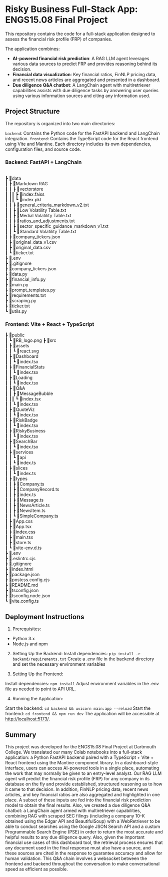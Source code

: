 # Risky Business Full-Stack App: ENGS15.08 Final Project

This repository contains the code for a full-stack application designed to assess the financial risk profile (FRP) of companies. 

The application combines:

- **AI-powered financial risk prediction**: A RAG LLM agent leverages various data sources to predict FRP and provides reasoning behind its decision.
- **Financial data visualization**: Key financial ratios, FinNLP pricing data, and recent news articles are aggregated and presented in a dashboard.
- **Due diligence Q&A chatbot**: A LangChain agent with multiretriever capabilities assists with due diligence tasks by answering user queries using various information sources and citing any information used.

## Project Structure
The repository is organized into two main directories:

`backend`: Contains the Python code for the FastAPI backend and LangChain integration.
`frontend`: Contains the TypeScript code for the React frontend using Vite and Mantine.
Each directory includes its own dependencies, configuration files, and source code.

### Backend: FastAPI + LangChain

<br> ┣ 📂data
<br>┃ ┣ 📂Markdown RAG
<br>┃ ┃ ┣ 📂vectorstore
<br>┃ ┃┃ ┣ 📜index.faiss
<br>┃ ┃┃ ┗ 📜index.pkl
<br>┃ ┃ ┣ 📜general_criteria_markdown_v2.txt
<br>┃ ┃ ┣ 📜Low Volatility Table.txt
<br>┃ ┃ ┣ 📜Medial Volatility Table.txt
<br>┃ ┃ ┣ 📜ratios_and_adjustments.txt
<br>┃ ┃ ┣ 📜sector_specific_guidance_markdown_v1.txt
<br>┃ ┃ ┗ 📜Standard Volatility Table.txt
<br>┃ ┣ 📜company_tickers.json
<br>┃ ┣ 📜original_data_v1.csv
<br>┃ ┣ 📜original_data.csv
<br>┃ ┗ 📜ticker.txt
<br> ┣ 📜.env
<br> ┣ 📜.gitignore
<br> ┣ 📜company_tickers.json
<br> ┣ 📜data.py
<br> ┣ 📜financial_info.py
<br> ┣ 📜main.py
<br> ┣ 📜prompt_templates.py
<br> ┣ 📜requirements.txt
<br> ┣ 📜scraping.py
<br> ┣ 📜ticker.txt
<br> ┗ 📜utils.py

### Frontend: Vite + React + TypeScript

┣ 📂public
<br>┃ ┗ 📜RB_logo.png
┣ 📂src
<br>┃ ┣ 📂assets
<br>┃ ┃ ┗ 📜react.svg
<br>┃ ┣ 📂Dashboard
<br>┃ ┃ ┗ 📜index.tsx
<br>┃ ┣ 📂FinancialStats
<br>┃ ┃ ┗ 📜index.tsx
<br>┃ ┣ 📂Loading
<br>┃ ┃ ┗ 📜index.tsx
<br>┃ ┣ 📂Q&A
<br>┃ ┃ ┣ 📂MessageBubble
<br>┃ ┃┃ ┗ 📜index.tsx
<br>┃ ┃ ┗ 📜index.tsx
<br>┃ ┣ 📂QuoteViz
<br>┃ ┃ ┗ 📜index.tsx
<br>┃ ┣ 📂RiskBadge
<br>┃ ┃ ┗ 📜index.tsx
<br>┃ ┣ 📂RiskyBusiness
<br>┃ ┃ ┗ 📜index.tsx
<br>┃ ┣ 📂SearchBar
<br>┃ ┃ ┗ 📜index.tsx
<br>┃ ┣ 📂services
<br>┃ ┃ ┗ 📂api
<br>┃ ┃   ┗ 📜index.ts
<br>┃ ┣ 📂slices
<br>┃ ┃ ┗ 📜index.ts
<br>┃ ┣ 📂types
<br>┃ ┃ ┣ 📜Company.ts
<br>┃ ┃ ┣ 📜CompanyRecord.ts
<br>┃ ┃ ┣ 📜index.ts
<br>┃ ┃ ┣ 📜Message.ts
<br>┃ ┃ ┣ 📜NewsArticle.ts
<br>┃ ┃ ┣ 📜NewsItem.ts
<br>┃ ┃ ┗ 📜SimpleCompany.ts
<br>┃ ┣ 📜App.css
<br>┃ ┣ 📜App.tsx
<br>┃ ┣ 📜index.css
<br>┃ ┣ 📜main.tsx
<br>┃ ┣ 📜store.ts
<br>┃ ┗ 📜vite-env.d.ts
<br> ┣ 📜.env
<br> ┣ 📜.eslintrc.cjs
<br> ┣ 📜.gitignore
<br> ┣ 📜index.html
<br> ┣ 📜package.json
<br> ┣ 📜postcss.config.cjs
<br> ┣ 📜README.md
<br> ┣ 📜tsconfig.json
<br> ┣ 📜tsconfig.node.json
<br> ┗ 📜vite.config.ts

## Deployment Instructions
1. Prerequisites:
- Python 3.x
- Node.js and npm

2. Setting Up the Backend:
Install dependencies: `pip install -r backend/requirements.txt`
Create a .env file in the backend directory and set the necessary environment variables

3. Setting Up the Frontend:

Install dependencies: `npm install`
Adjust environment variables in the .env file as needed to point to API URL.

4. Running the Application:

Start the backend: `cd backend && uvicorn main:app --reload`
Start the frontend: `cd frontend && npm run dev`
The application will be accessible at [http://localhost:5173/](http://localhost:5173/).

## Summary

This project was developed for the ENGS15.08 Final Project at Dartmouth College. We translated our many Colab notebooks into a full-stack application: a Python FastAPI backend paired with a TypeScript + Vite + React frontend using the Mantine component library. In a dashboard-style interface, users can access AI-powered tools in a single place, automating the work that may normally be given to an entry-level analyst. Our RAG LLM agent will predict the financial risk profile (FRP) for any company in its database on the fly and provide established, structured reasoning as to how it came to that decision. In addition, FinNLP pricing data, recent news articles, and key financial ratios are also aggregated and highlighted in one place. A subset of these inputs are fed into the financial risk prediction model to obtain the final results. Also, we created a due diligence Q&A chatbot: a LangChain agent armed with multiretriever capabilities, combining RAG with scraped SEC filings (including a company 10-K obtained using the Edgar API and BeautifulSoup) with a WebRetriever to be able to conduct searches using the Google JSON Search API and a custom Programmable Search Engine (PSE) in order to return the most accurate and helpful results to any due diligence query. Also, given the important financial use cases of this dashboard tool, the retrieval process ensures that any document used in the final response must also have a source, and these sources are cited in the response to guarantee accuracy and allow for human validation. This Q&A chain involves a websocket between the frontend and backend throughout the conversation to make conversational speed as efficient as possible.